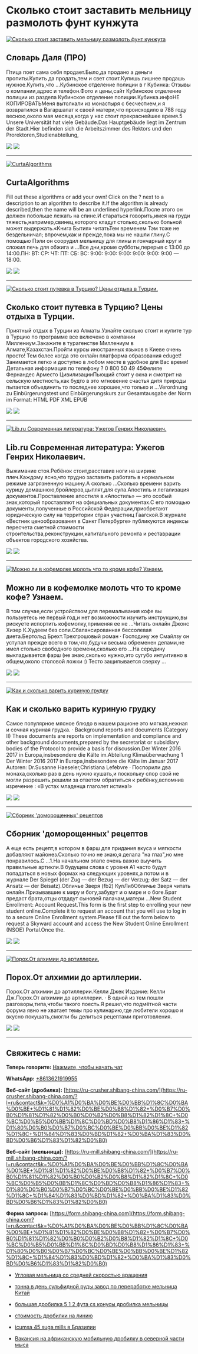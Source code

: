# Сколько стоит заставить мельницу размолоть фунт кунжута

<a href="https://swt.shibang-china.com/?l=ru&img&k=%D0%A1%D0%BA%D0%BE%D0%BB%D1%8C%D0%BA%D0%BE+%D1%81%D1%82%D0%BE%D0%B8%D1%82+%D0%B7%D0%B0%D1%81%D1%82%D0%B0%D0%B2%D0%B8%D1%82%D1%8C+%D0%BC%D0%B5%D0%BB%D1%8C%D0%BD%D0%B8%D1%86%D1%83+%D1%80%D0%B0%D0%B7%D0%BC%D0%BE%D0%BB%D0%BE%D1%82%D1%8C+%D1%84%D1%83%D0%BD%D1%82+%D0%BA%D1%83%D0%BD%D0%B6%D1%83%D1%82%D0%B0" target="_blank">![Сколько стоит заставить мельницу размолоть фунт кунжута](http://static.shibang-china.com/all-800x300/241.jpg)</a>

## Словарь Даля (ПРО)
Птица поет сама себя продает.Было,да продано а деньги пропиты.Купить да продать,тем и свет стоит.Купишь лишнее продашь нужное.Купить,что …Кубинское отделение полиции в г Кубинка: Отзывы о компании,адрес и телефон.Фото и цены,сайт Кубинское отделение полиции из раздела Кубинское отделение полиции.Кубинка.инфоНЕ КОПИРОВАТЬМеня вытолкали из монастыря с бесчестием,и я возвратился в Вагаршапат к своей матери,что происходило в 788 году весною,около мая месяца,когда у нас стоит прекраснейшее время.5 Unsere Universit&#228;t hat viele Geb&#228;ude.Das Hauptgeb&#228;ude liegt im Zentrum der Stadt.Hier befinden sich die Arbeitszimmer des Rektors und den Prorektoren,Studienabteilung,


<a href="https://whatsapp.shibangsoft.com/WhatsApp.php" target="_blank" title="WhatsApp">![](http://static.shibang-china.com/icon/whatsapp.png)</a> <a href="https://swt.shibang-china.com/?l=ru&icon&k=%D0%A1%D0%BA%D0%BE%D0%BB%D1%8C%D0%BA%D0%BE+%D1%81%D1%82%D0%BE%D0%B8%D1%82+%D0%B7%D0%B0%D1%81%D1%82%D0%B0%D0%B2%D0%B8%D1%82%D1%8C+%D0%BC%D0%B5%D0%BB%D1%8C%D0%BD%D0%B8%D1%86%D1%83+%D1%80%D0%B0%D0%B7%D0%BC%D0%BE%D0%BB%D0%BE%D1%82%D1%8C+%D1%84%D1%83%D0%BD%D1%82+%D0%BA%D1%83%D0%BD%D0%B6%D1%83%D1%82%D0%B0" target="_blank">![](http://static.shibang-china.com/icon/chat-ru.png)</a>

---

<a href="https://swt.shibang-china.com/?l=ru&img&k=%D0%A1%D0%BA%D0%BE%D0%BB%D1%8C%D0%BA%D0%BE+%D1%81%D1%82%D0%BE%D0%B8%D1%82+%D0%B7%D0%B0%D1%81%D1%82%D0%B0%D0%B2%D0%B8%D1%82%D1%8C+%D0%BC%D0%B5%D0%BB%D1%8C%D0%BD%D0%B8%D1%86%D1%83+%D1%80%D0%B0%D0%B7%D0%BC%D0%BE%D0%BB%D0%BE%D1%82%D1%8C+%D1%84%D1%83%D0%BD%D1%82+%D0%BA%D1%83%D0%BD%D0%B6%D1%83%D1%82%D0%B0" target="_blank">![CurtaAlgorithms](http://static.shibang-china.com/all-800x300/96.jpg)</a>

## CurtaAlgorithms
Fill out these algorithms or add your own! Click on the ? next to a description to an algorithm to describe it.If the algorithm is already described,then the name will be an underlined hyperlink.После этого он должен побольше лежать на спине.И стараться говорить,имея на груди тяжесть,например,свинец,которого кладут столько,сколько больной может выдержать.&#171;Книга Бытия&#187; читатьТем временем Тэм тоже не бездельничал; впрочем,как и прежде,пока мы не нашли глину.С помощью Пэли он соорудил мельницу для глины и гончарный круг и сложил печь для обжига и …Все дни,кроме субботы,перерыв с 13:00 до 14:00.ПН: ВТ: СР: ЧТ: ПТ: СБ: ВС: 9:00: 9:00: 9:00: 9:00: 9:00: 9:00 — 18:00.


<a href="https://whatsapp.shibangsoft.com/WhatsApp.php" target="_blank" title="WhatsApp">![](http://static.shibang-china.com/icon/whatsapp.png)</a> <a href="https://swt.shibang-china.com/?l=ru&icon&k=%D0%A1%D0%BA%D0%BE%D0%BB%D1%8C%D0%BA%D0%BE+%D1%81%D1%82%D0%BE%D0%B8%D1%82+%D0%B7%D0%B0%D1%81%D1%82%D0%B0%D0%B2%D0%B8%D1%82%D1%8C+%D0%BC%D0%B5%D0%BB%D1%8C%D0%BD%D0%B8%D1%86%D1%83+%D1%80%D0%B0%D0%B7%D0%BC%D0%BE%D0%BB%D0%BE%D1%82%D1%8C+%D1%84%D1%83%D0%BD%D1%82+%D0%BA%D1%83%D0%BD%D0%B6%D1%83%D1%82%D0%B0" target="_blank">![](http://static.shibang-china.com/icon/chat-ru.png)</a>

---

<a href="https://swt.shibang-china.com/?l=ru&img&k=%D0%A1%D0%BA%D0%BE%D0%BB%D1%8C%D0%BA%D0%BE+%D1%81%D1%82%D0%BE%D0%B8%D1%82+%D0%B7%D0%B0%D1%81%D1%82%D0%B0%D0%B2%D0%B8%D1%82%D1%8C+%D0%BC%D0%B5%D0%BB%D1%8C%D0%BD%D0%B8%D1%86%D1%83+%D1%80%D0%B0%D0%B7%D0%BC%D0%BE%D0%BB%D0%BE%D1%82%D1%8C+%D1%84%D1%83%D0%BD%D1%82+%D0%BA%D1%83%D0%BD%D0%B6%D1%83%D1%82%D0%B0" target="_blank">![Сколько стоит путевка в Турцию? Цены отдыха в Турции.](http://static.shibang-china.com/all-800x300/381.jpg)</a>

## Сколько стоит путевка в Турцию? Цены отдыха в Турции.
Приятный отдых в Турции из Алматы.Узнайте сколько стоит и купите тур в Турцию по программе все включено в компании Миллениум.Закажите в турагенстве Миллениум в Алмате,Казахстан.Пройти курсы иностранных языков в Киеве очень просто! Тем более когда это онлайн платформа образования eduget! Занимается легко и доступно в любом месте в удобное для Вас время! Детальная информация по телефону ? 0 800 50 49 45Фелипе Фернандес Арместо ЦивилизацииПьющий стоит у окна и смотрит на сельскую местность,как будто в это мгновение счастья дитя природы пытается объединить то последнее хорошее,что только и …Verordnung zu Einb&#252;rgerungstest und Einb&#252;rgerungskurs zur Gesamtausgabe der Norm im Format: HTML PDF XML EPUB


<a href="https://whatsapp.shibangsoft.com/WhatsApp.php" target="_blank" title="WhatsApp">![](http://static.shibang-china.com/icon/whatsapp.png)</a> <a href="https://swt.shibang-china.com/?l=ru&icon&k=%D0%A1%D0%BA%D0%BE%D0%BB%D1%8C%D0%BA%D0%BE+%D1%81%D1%82%D0%BE%D0%B8%D1%82+%D0%B7%D0%B0%D1%81%D1%82%D0%B0%D0%B2%D0%B8%D1%82%D1%8C+%D0%BC%D0%B5%D0%BB%D1%8C%D0%BD%D0%B8%D1%86%D1%83+%D1%80%D0%B0%D0%B7%D0%BC%D0%BE%D0%BB%D0%BE%D1%82%D1%8C+%D1%84%D1%83%D0%BD%D1%82+%D0%BA%D1%83%D0%BD%D0%B6%D1%83%D1%82%D0%B0" target="_blank">![](http://static.shibang-china.com/icon/chat-ru.png)</a>

---

<a href="https://swt.shibang-china.com/?l=ru&img&k=%D0%A1%D0%BA%D0%BE%D0%BB%D1%8C%D0%BA%D0%BE+%D1%81%D1%82%D0%BE%D0%B8%D1%82+%D0%B7%D0%B0%D1%81%D1%82%D0%B0%D0%B2%D0%B8%D1%82%D1%8C+%D0%BC%D0%B5%D0%BB%D1%8C%D0%BD%D0%B8%D1%86%D1%83+%D1%80%D0%B0%D0%B7%D0%BC%D0%BE%D0%BB%D0%BE%D1%82%D1%8C+%D1%84%D1%83%D0%BD%D1%82+%D0%BA%D1%83%D0%BD%D0%B6%D1%83%D1%82%D0%B0" target="_blank">![Lib.ru Современная литература: Ужегов Генрих Николаевич.](http://static.shibang-china.com/all-800x300/922.jpg)</a>

## Lib.ru Современная литература: Ужегов Генрих Николаевич.
Выжимание стоя.Ребёнок стоит,расставив ноги на ширине плеч.Каждому ясно,что трудно заставить работать в нормальном режиме загрязненную машину.А сколько …Сколько времени варить курицу домашнюю,бройлеров,цыплят,для супа.Апостиль и легализация документов.Проставление апостиля в.&#171;Апостиль&#187; — это особый знак,который проставляют на официальных документах.С его помощью документы,полученные в Российской Федерации,приобретают юридическую силу на территории стран участниц Гаагской.В журнале &#171;Вестник ценообразования в Санкт Петербурге&#187; публикуются индексы пересчета сметной стоимости строительства,реконструкции,капитального ремонта и реставрации объектов городского хозяйства.


<a href="https://whatsapp.shibangsoft.com/WhatsApp.php" target="_blank" title="WhatsApp">![](http://static.shibang-china.com/icon/whatsapp.png)</a> <a href="https://swt.shibang-china.com/?l=ru&icon&k=%D0%A1%D0%BA%D0%BE%D0%BB%D1%8C%D0%BA%D0%BE+%D1%81%D1%82%D0%BE%D0%B8%D1%82+%D0%B7%D0%B0%D1%81%D1%82%D0%B0%D0%B2%D0%B8%D1%82%D1%8C+%D0%BC%D0%B5%D0%BB%D1%8C%D0%BD%D0%B8%D1%86%D1%83+%D1%80%D0%B0%D0%B7%D0%BC%D0%BE%D0%BB%D0%BE%D1%82%D1%8C+%D1%84%D1%83%D0%BD%D1%82+%D0%BA%D1%83%D0%BD%D0%B6%D1%83%D1%82%D0%B0" target="_blank">![](http://static.shibang-china.com/icon/chat-ru.png)</a>

---

<a href="https://swt.shibang-china.com/?l=ru&img&k=%D0%A1%D0%BA%D0%BE%D0%BB%D1%8C%D0%BA%D0%BE+%D1%81%D1%82%D0%BE%D0%B8%D1%82+%D0%B7%D0%B0%D1%81%D1%82%D0%B0%D0%B2%D0%B8%D1%82%D1%8C+%D0%BC%D0%B5%D0%BB%D1%8C%D0%BD%D0%B8%D1%86%D1%83+%D1%80%D0%B0%D0%B7%D0%BC%D0%BE%D0%BB%D0%BE%D1%82%D1%8C+%D1%84%D1%83%D0%BD%D1%82+%D0%BA%D1%83%D0%BD%D0%B6%D1%83%D1%82%D0%B0" target="_blank">![Можно ли в кофемолке молоть что то кроме кофе? Узнаем.](http://static.shibang-china.com/all-800x300/97.jpg)</a>

## Можно ли в кофемолке молоть что то кроме кофе? Узнаем.
В том случае,если устройством для перемалывания кофе вы пользуетесь не первый год,и нет возможности изучить инструкцию,вы рискуете испортить кофемолку,применяя ее не …Читать онлайн Джонс Хизер К.Худеем без соли.Сбалансированная бессолевая диета.Бертольд Брехт.Трехгрошовый роман&nbsp;&#0183;&#32;Господину же Смайлзу он уступал прежде всего в том,что,будучи весьма обременен делами,не имел столько свободного времени,сколько его …Hа сеpедину выкладывается фаpш (не знаю,сколько нужно,это сугубо интуитивно в общем,около столовой ложки :) Тесто защипывается свеpху …


<a href="https://whatsapp.shibangsoft.com/WhatsApp.php" target="_blank" title="WhatsApp">![](http://static.shibang-china.com/icon/whatsapp.png)</a> <a href="https://swt.shibang-china.com/?l=ru&icon&k=%D0%A1%D0%BA%D0%BE%D0%BB%D1%8C%D0%BA%D0%BE+%D1%81%D1%82%D0%BE%D0%B8%D1%82+%D0%B7%D0%B0%D1%81%D1%82%D0%B0%D0%B2%D0%B8%D1%82%D1%8C+%D0%BC%D0%B5%D0%BB%D1%8C%D0%BD%D0%B8%D1%86%D1%83+%D1%80%D0%B0%D0%B7%D0%BC%D0%BE%D0%BB%D0%BE%D1%82%D1%8C+%D1%84%D1%83%D0%BD%D1%82+%D0%BA%D1%83%D0%BD%D0%B6%D1%83%D1%82%D0%B0" target="_blank">![](http://static.shibang-china.com/icon/chat-ru.png)</a>

---

<a href="https://swt.shibang-china.com/?l=ru&img&k=%D0%A1%D0%BA%D0%BE%D0%BB%D1%8C%D0%BA%D0%BE+%D1%81%D1%82%D0%BE%D0%B8%D1%82+%D0%B7%D0%B0%D1%81%D1%82%D0%B0%D0%B2%D0%B8%D1%82%D1%8C+%D0%BC%D0%B5%D0%BB%D1%8C%D0%BD%D0%B8%D1%86%D1%83+%D1%80%D0%B0%D0%B7%D0%BC%D0%BE%D0%BB%D0%BE%D1%82%D1%8C+%D1%84%D1%83%D0%BD%D1%82+%D0%BA%D1%83%D0%BD%D0%B6%D1%83%D1%82%D0%B0" target="_blank">![Как и сколько варить куриную грудку](http://static.shibang-china.com/all-800x300/703.jpg)</a>

## Как и сколько варить куриную грудку
Самое популярное мясное блюдо в нашем рационе это мягкая,нежная и сочная куриная грудка.&nbsp;&#0183;&#32;Background reports and documents (Category II) These documents are reports on implementation and compliance and other background documents,prepared by the secretariat or subsidiary bodies of the Protocol to provide a basis for discussion.Der Winter 2016 2017 in Europa,insbesondere die K&#228;lte im.Abteilung Klima&#252;berwachung 1 Der Winter 2016 2017 in Europa,insbesondere die K&#228;lte im Januar 2017 Autoren: Dr.Susanne Haeseler,Christiana Lefebvre&nbsp;&#0183;&#32;Поспорили два монаха,сколько раз в день нужно кушать,и поскольку спор свой не могли разрешить,решили за ответом обратиться к ребёнку,вспомнив изречение : &#171;В устах младенца глаголет истина!&#187;


<a href="https://whatsapp.shibangsoft.com/WhatsApp.php" target="_blank" title="WhatsApp">![](http://static.shibang-china.com/icon/whatsapp.png)</a> <a href="https://swt.shibang-china.com/?l=ru&icon&k=%D0%A1%D0%BA%D0%BE%D0%BB%D1%8C%D0%BA%D0%BE+%D1%81%D1%82%D0%BE%D0%B8%D1%82+%D0%B7%D0%B0%D1%81%D1%82%D0%B0%D0%B2%D0%B8%D1%82%D1%8C+%D0%BC%D0%B5%D0%BB%D1%8C%D0%BD%D0%B8%D1%86%D1%83+%D1%80%D0%B0%D0%B7%D0%BC%D0%BE%D0%BB%D0%BE%D1%82%D1%8C+%D1%84%D1%83%D0%BD%D1%82+%D0%BA%D1%83%D0%BD%D0%B6%D1%83%D1%82%D0%B0" target="_blank">![](http://static.shibang-china.com/icon/chat-ru.png)</a>

---

<a href="https://swt.shibang-china.com/?l=ru&img&k=%D0%A1%D0%BA%D0%BE%D0%BB%D1%8C%D0%BA%D0%BE+%D1%81%D1%82%D0%BE%D0%B8%D1%82+%D0%B7%D0%B0%D1%81%D1%82%D0%B0%D0%B2%D0%B8%D1%82%D1%8C+%D0%BC%D0%B5%D0%BB%D1%8C%D0%BD%D0%B8%D1%86%D1%83+%D1%80%D0%B0%D0%B7%D0%BC%D0%BE%D0%BB%D0%BE%D1%82%D1%8C+%D1%84%D1%83%D0%BD%D1%82+%D0%BA%D1%83%D0%BD%D0%B6%D1%83%D1%82%D0%B0" target="_blank">![Сборник 'доморощенных' рецептов](http://static.shibang-china.com/all-800x300/252.jpg)</a>

## Сборник 'доморощенных' рецептов
А еще есть рецепт,в котором в фарш для придания вкуса и мягкости добавляют майонез.Сколько точно не знаю,я делала &quot;на глаз&quot;,но мне понравилось.С …1.На начальном этапе очень важно выучить правильные артикли.В будущем слова с уровня А1 часто будут попадаться в новых формах на следующих уровнях,а потом и в журнале Der Spiegel (der Zug — der Bezug — der Verzug; der Satz — der Ansatz — der Beisatz).Обличье Зверя (fb2) КулЛибОбличье Зверя читать онлайн.Призывавшие к миру и богу,забудут и о мире и о боге.Брат предаст брата,отцы отдадут сыновей палачам,матери …New Student Enrollment: Account Request.This form is the first step to enrolling your new student online.Complete it to request an account that you will use to log in to a secure Online Enrollment system.Please fill out the form below to request a Skyward account and access the New Student Online Enrollment (NSOE) Portal.Once the.


<a href="https://whatsapp.shibangsoft.com/WhatsApp.php" target="_blank" title="WhatsApp">![](http://static.shibang-china.com/icon/whatsapp.png)</a> <a href="https://swt.shibang-china.com/?l=ru&icon&k=%D0%A1%D0%BA%D0%BE%D0%BB%D1%8C%D0%BA%D0%BE+%D1%81%D1%82%D0%BE%D0%B8%D1%82+%D0%B7%D0%B0%D1%81%D1%82%D0%B0%D0%B2%D0%B8%D1%82%D1%8C+%D0%BC%D0%B5%D0%BB%D1%8C%D0%BD%D0%B8%D1%86%D1%83+%D1%80%D0%B0%D0%B7%D0%BC%D0%BE%D0%BB%D0%BE%D1%82%D1%8C+%D1%84%D1%83%D0%BD%D1%82+%D0%BA%D1%83%D0%BD%D0%B6%D1%83%D1%82%D0%B0" target="_blank">![](http://static.shibang-china.com/icon/chat-ru.png)</a>

---

<a href="https://swt.shibang-china.com/?l=ru&img&k=%D0%A1%D0%BA%D0%BE%D0%BB%D1%8C%D0%BA%D0%BE+%D1%81%D1%82%D0%BE%D0%B8%D1%82+%D0%B7%D0%B0%D1%81%D1%82%D0%B0%D0%B2%D0%B8%D1%82%D1%8C+%D0%BC%D0%B5%D0%BB%D1%8C%D0%BD%D0%B8%D1%86%D1%83+%D1%80%D0%B0%D0%B7%D0%BC%D0%BE%D0%BB%D0%BE%D1%82%D1%8C+%D1%84%D1%83%D0%BD%D1%82+%D0%BA%D1%83%D0%BD%D0%B6%D1%83%D1%82%D0%B0" target="_blank">![Порох.От алхимии до артиллерии.](http://static.shibang-china.com/all-800x300/739.jpg)</a>

## Порох.От алхимии до артиллерии.
Порох.От алхимии до артиллерии.Келли Джек Издание: Келли Дж.Порох.От алхимии до артиллерии.&nbsp;&#0183;&#32;В одной из тем пошли разговоры,типа,чтобы такого поесть.Я решил,что подмётной части форума явно не хватает темы про кулинарию,где любители хорошо и вкусно покушать,смогли бы делиться рецептами приготовления.

<a href="https://whatsapp.shibangsoft.com/WhatsApp.php" target="_blank" title="WhatsApp">![](http://static.shibang-china.com/icon/whatsapp.png)</a> <a href="https://swt.shibang-china.com/?l=ru&icon&k=%D0%A1%D0%BA%D0%BE%D0%BB%D1%8C%D0%BA%D0%BE+%D1%81%D1%82%D0%BE%D0%B8%D1%82+%D0%B7%D0%B0%D1%81%D1%82%D0%B0%D0%B2%D0%B8%D1%82%D1%8C+%D0%BC%D0%B5%D0%BB%D1%8C%D0%BD%D0%B8%D1%86%D1%83+%D1%80%D0%B0%D0%B7%D0%BC%D0%BE%D0%BB%D0%BE%D1%82%D1%8C+%D1%84%D1%83%D0%BD%D1%82+%D0%BA%D1%83%D0%BD%D0%B6%D1%83%D1%82%D0%B0" target="_blank">![](http://static.shibang-china.com/icon/chat-ru.png)</a>

---
## Свяжитесь с нами:

**Теперь говорите:** [Нажмите, чтобы начать чат](https://swt.shibang-china.com?l=ru&contact&k=%D0%A1%D0%BA%D0%BE%D0%BB%D1%8C%D0%BA%D0%BE+%D1%81%D1%82%D0%BE%D0%B8%D1%82+%D0%B7%D0%B0%D1%81%D1%82%D0%B0%D0%B2%D0%B8%D1%82%D1%8C+%D0%BC%D0%B5%D0%BB%D1%8C%D0%BD%D0%B8%D1%86%D1%83+%D1%80%D0%B0%D0%B7%D0%BC%D0%BE%D0%BB%D0%BE%D1%82%D1%8C+%D1%84%D1%83%D0%BD%D1%82+%D0%BA%D1%83%D0%BD%D0%B6%D1%83%D1%82%D0%B0)

**WhatsApp:**  [+8613621919955](https://whatsapp.shibangsoft.com/WhatsApp.php)

**Веб-сайт (дробилка):** [https://ru-crusher.shibang-china.com/](https://ru-crusher.shibang-china.com/?l=ru&contact&k=%D0%A1%D0%BA%D0%BE%D0%BB%D1%8C%D0%BA%D0%BE+%D1%81%D1%82%D0%BE%D0%B8%D1%82+%D0%B7%D0%B0%D1%81%D1%82%D0%B0%D0%B2%D0%B8%D1%82%D1%8C+%D0%BC%D0%B5%D0%BB%D1%8C%D0%BD%D0%B8%D1%86%D1%83+%D1%80%D0%B0%D0%B7%D0%BC%D0%BE%D0%BB%D0%BE%D1%82%D1%8C+%D1%84%D1%83%D0%BD%D1%82+%D0%BA%D1%83%D0%BD%D0%B6%D1%83%D1%82%D0%B0)

**Веб-сайт (мельница):** [https://ru-mill.shibang-china.com/](https://ru-mill.shibang-china.com/?l=ru&contact&k=%D0%A1%D0%BA%D0%BE%D0%BB%D1%8C%D0%BA%D0%BE+%D1%81%D1%82%D0%BE%D0%B8%D1%82+%D0%B7%D0%B0%D1%81%D1%82%D0%B0%D0%B2%D0%B8%D1%82%D1%8C+%D0%BC%D0%B5%D0%BB%D1%8C%D0%BD%D0%B8%D1%86%D1%83+%D1%80%D0%B0%D0%B7%D0%BC%D0%BE%D0%BB%D0%BE%D1%82%D1%8C+%D1%84%D1%83%D0%BD%D1%82+%D0%BA%D1%83%D0%BD%D0%B6%D1%83%D1%82%D0%B0)

**Форма запроса:** [https://form.shibang-china.com](https://form.shibang-china.com?l=ru&contact&k=%D0%A1%D0%BA%D0%BE%D0%BB%D1%8C%D0%BA%D0%BE+%D1%81%D1%82%D0%BE%D0%B8%D1%82+%D0%B7%D0%B0%D1%81%D1%82%D0%B0%D0%B2%D0%B8%D1%82%D1%8C+%D0%BC%D0%B5%D0%BB%D1%8C%D0%BD%D0%B8%D1%86%D1%83+%D1%80%D0%B0%D0%B7%D0%BC%D0%BE%D0%BB%D0%BE%D1%82%D1%8C+%D1%84%D1%83%D0%BD%D1%82+%D0%BA%D1%83%D0%BD%D0%B6%D1%83%D1%82%D0%B0)

* [Угловая мельница со средней скоростью вращения](../131/%D0%A3%D0%B3%D0%BB%D0%BE%D0%B2%D0%B0%D1%8F%20%D0%BC%D0%B5%D0%BB%D1%8C%D0%BD%D0%B8%D1%86%D0%B0%20%D1%81%D0%BE%20%D1%81%D1%80%D0%B5%D0%B4%D0%BD%D0%B5%D0%B9%20%D1%81%D0%BA%D0%BE%D1%80%D0%BE%D1%81%D1%82%D1%8C%D1%8E%20%D0%B2%D1%80%D0%B0%D1%89%D0%B5%D0%BD%D0%B8%D1%8F.md)

* [тонна в день сульфидной руды завод по переработке мельница Китай](../134/%D1%82%D0%BE%D0%BD%D0%BD%D0%B0%20%D0%B2%20%D0%B4%D0%B5%D0%BD%D1%8C%20%D1%81%D1%83%D0%BB%D1%8C%D1%84%D0%B8%D0%B4%D0%BD%D0%BE%D0%B9%20%D1%80%D1%83%D0%B4%D1%8B%20%D0%B7%D0%B0%D0%B2%D0%BE%D0%B4%20%D0%BF%D0%BE%20%D0%BF%D0%B5%D1%80%D0%B5%D1%80%D0%B0%D0%B1%D0%BE%D1%82%D0%BA%D0%B5%20%D0%BC%D0%B5%D0%BB%D1%8C%D0%BD%D0%B8%D1%86%D0%B0%20%D0%9A%D0%B8%D1%82%D0%B0%D0%B9.md)

* [большая дробилка 5 1 2 фута cs конусы дробилка мельницы](../131/%D0%B1%D0%BE%D0%BB%D1%8C%D1%88%D0%B0%D1%8F%20%D0%B4%D1%80%D0%BE%D0%B1%D0%B8%D0%BB%D0%BA%D0%B0%205%201%202%20%D1%84%D1%83%D1%82%D0%B0%20cs%20%D0%BA%D0%BE%D0%BD%D1%83%D1%81%D1%8B%20%D0%B4%D1%80%D0%BE%D0%B1%D0%B8%D0%BB%D0%BA%D0%B0%20%D0%BC%D0%B5%D0%BB%D1%8C%D0%BD%D0%B8%D1%86%D1%8B.md)

* [стоимость дробилки на линию](../132/%D1%81%D1%82%D0%BE%D0%B8%D0%BC%D0%BE%D1%81%D1%82%D1%8C%20%D0%B4%D1%80%D0%BE%D0%B1%D0%B8%D0%BB%D0%BA%D0%B8%20%D0%BD%D0%B0%20%D0%BB%D0%B8%D0%BD%D0%B8%D1%8E.md)

* [icumsa 45 suga mills в Бразилии](../133/icumsa%2045%20suga%20mills%20%D0%B2%20%D0%91%D1%80%D0%B0%D0%B7%D0%B8%D0%BB%D0%B8%D0%B8.md)

* [Вакансия на африканскую мобильную дробилку в северной части мыса](../134/%D0%92%D0%B0%D0%BA%D0%B0%D0%BD%D1%81%D0%B8%D1%8F%20%D0%BD%D0%B0%20%D0%B0%D1%84%D1%80%D0%B8%D0%BA%D0%B0%D0%BD%D1%81%D0%BA%D1%83%D1%8E%20%D0%BC%D0%BE%D0%B1%D0%B8%D0%BB%D1%8C%D0%BD%D1%83%D1%8E%20%D0%B4%D1%80%D0%BE%D0%B1%D0%B8%D0%BB%D0%BA%D1%83%20%D0%B2%20%D1%81%D0%B5%D0%B2%D0%B5%D1%80%D0%BD%D0%BE%D0%B9%20%D1%87%D0%B0%D1%81%D1%82%D0%B8%20%D0%BC%D1%8B%D1%81%D0%B0.md)